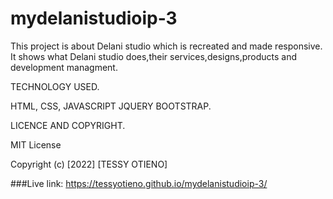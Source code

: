 # mydelanistudioip-3
This project is about Delani studio which is recreated and made responsive. It shows what Delani studio does,their services,designs,products and development managment.

TECHNOLOGY USED.

HTML, CSS, JAVASCRIPT JQUERY BOOTSTRAP.

LICENCE AND COPYRIGHT.

MIT License

Copyright (c) [2022] [TESSY OTIENO]

###Live link: https://tessyotieno.github.io/mydelanistudioip-3/
